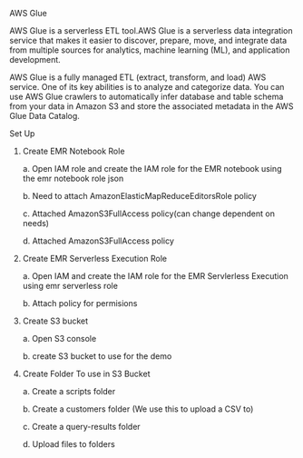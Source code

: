 AWS Glue

AWS Glue is a serverless ETL tool.AWS Glue is a serverless data integration service that makes it easier to discover, prepare, move, and integrate data from multiple sources for analytics, machine learning (ML), and application development.

AWS Glue is a fully managed ETL (extract, transform, and load) AWS service. One of its key abilities is to analyze and categorize data. You can use AWS Glue crawlers to automatically infer database and table schema from your data in Amazon S3 and store the associated metadata in the AWS Glue Data Catalog.

Set Up
1.	Create EMR Notebook Role

	a.	Open IAM role and create the IAM role for the EMR notebook using the emr notebook role json
	
	b.	Need to attach AmazonElasticMapReduceEditorsRole policy

	c.	Attached AmazonS3FullAccess policy(can change dependent on needs)
	
	d.	Attached AmazonS3FullAccess policy

2.	Create EMR Serverless Execution Role

	a.	Open IAM and create the IAM role for the EMR Servlerless Execution using emr serverless role
	
	b.	Attach policy for permisions
	
3.	Create S3 bucket

	a.	Open S3 console
	
	b.	create S3 bucket to use for the demo

4.	Create Folder To use in S3 Bucket

	a.	Create a scripts folder
	
	b.	Create a customers folder (We use this to upload a CSV to)
	
	c.	Create a query-results folder
	
	d.	Upload files to folders










